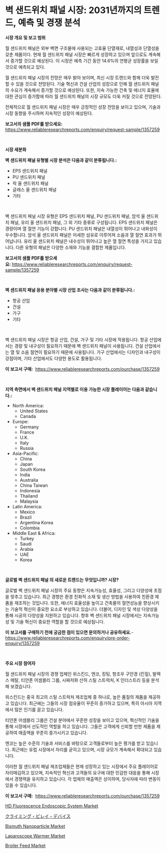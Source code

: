 <p><h1>벽 샌드위치 패널 시장: 2031년까지의 트렌드, 예측 및 경쟁 분석</h1></p><p><strong>시장 개요 및 보고 범위</strong></p>
<p><p>월 샌드위치 패널은 외부 벽면 구조물에 사용되는 고효율 단열재로, 내열성과 단열성을 갖춘 제품이다. 현재 월 샌드위치 패널 시장은 빠르게 성장하고 있으며 앞으로도 계속해서 증가할 것으로 예상된다. 이 시장은 예측 기간 동안 14.6%의 연평균 성장률을 보일 것으로 예측되고 있다.</p><p>월 샌드위치 패널 시장의 전망은 매우 밝아 보이며, 최신 시장 트렌드와 함께 더욱 발전할 수 있을 것으로 전망된다. 기술 혁신과 건설 산업의 성장으로 인해 월 샌드위치 패널의 수요가 계속해서 증가할 것으로 예상된다. 또한, 지속 가능한 건축 및 에너지 효율에 대한 관심이 증가함에 따라 월 샌드위치 패널의 시장 규모도 더욱 커질 것으로 전망된다.</p><p>전체적으로 월 샌드위치 패널 시장은 매우 긍정적인 성장 전망을 보이고 있으며, 기술과 시장 동향을 주시하며 지속적인 성장이 예상된다.</p></p>
<p><strong>보고서의 샘플 PDF를 받으세요:</strong> <a href="https://www.reliableresearchreports.com/enquiry/request-sample/1357259">https://www.reliableresearchreports.com/enquiry/request-sample/1357259</a></p>
<p>&nbsp;</p>
<p><strong>시장 세분화</strong></p>
<p><strong>벽 샌드위치 패널 유형별 시장 분석은 다음과 같이 분류됩니다.:</strong></p>
<p><ul><li>EPS 샌드위치 패널</li><li>PU 샌드위치 패널</li><li>락 울 샌드위치 패널</li><li>글래스 울 샌드위치 패널</li><li>기타</li></ul></p>
<p>&nbsp;</p>
<p><p>벽 샌드위치 패널 시장 유형은 EPS 샌드위치 패널, PU 샌드위치 패널, 암석 울 샌드위치 패널, 유리 울 샌드위치 패널, 그 외 기타 종류로 구성됩니다. EPS 샌드위치 패널은 경량이며 열 절연 기능이 강합니다. PU 샌드위치 패널은 내열성이 뛰어나고 내화성이 우수합니다. 암석 울 샌드위치 패널은 미세한 섬유로 이루어져 소음과 열 절연 효과가 뛰어납니다. 유리 울 샌드위치 패널은 내수성이 뛰어나고 높은 열 절연 특성을 가지고 있습니다. 다른 유형의 패널은 다양한 소재와 기능을 결합한 제품입니다.</p></p>
<p><strong>보고서의 샘플 PDF를 받으세요:</strong>&nbsp;<a href="https://www.reliableresearchreports.com/enquiry/request-sample/1357259">https://www.reliableresearchreports.com/enquiry/request-sample/1357259</a></p>
<p>&nbsp;</p>
<p><strong> 벽 샌드위치 패널 응용 분야별 시장 산업 조사는 다음과 같이 분류됩니다.:</strong></p>
<p><ul><li>항공 산업</li><li>건설</li><li>가구</li><li>기타</li></ul></p>
<p>&nbsp;</p>
<p><p>벽 샌드위치 패널 시장은 항공 산업, 건설, 가구 및 기타 시장에 적용됩니다. 항공 산업에서는 경량 및 내구성이 필요하기 때문에 벽 샌드위치 패널이 사용됩니다. 건설 산업에서는 열 및 소음 절연이 필요하기 때문에 사용됩니다. 가구 산업에서는 디자인과 내구성이 강점이며, 기타 산업에서도 다양한 용도로 활용됩니다.</p></p>
<p><strong>이 보고서 구매:</strong>&nbsp; <a href="https://www.reliableresearchreports.com/purchase/1357259">https://www.reliableresearchreports.com/purchase/1357259</a></p>
<p>&nbsp;</p>
<p><strong>지역 측면에서 벽 샌드위치 패널 지역별로 이용 가능한 시장 플레이어는 다음과 같습니다.:</strong></p>
<p><ul>
    <li>
        North America:
        <ul>
            <li>United States</li>
            <li>Canada</li>
        </ul>
    </li>
    <li>
        Europe:
        <ul>
            <li>Germany</li>
            <li>France</li>
            <li>U.K.</li>
            <li>Italy</li>
            <li>Russia</li>
        </ul>
    </li>
    <li>
        Asia-Pacific:
        <ul>
            <li>China</li>
            <li>Japan</li>
            <li>South Korea</li>
            <li>India</li>
            <li>Australia</li>
            <li>China Taiwan</li>
            <li>Indonesia</li>
            <li>Thailand</li>
            <li>Malaysia</li>
        </ul>
    </li>
    <li>
        Latin America:
        <ul>
            <li>Mexico</li>
            <li>Brazil</li>
            <li>Argentina Korea</li>
            <li>Colombia</li>
        </ul>
    </li>
    <li>
        Middle East & Africa:
        <ul>
            <li>Turkey</li>
            <li>Saudi</li>
            <li>Arabia</li>
            <li>UAE</li>
            <li>Korea</li>
        </ul>
    </li>
    </ul></p>
<p>&nbsp;</p>
<p><strong>글로벌 벽 샌드위치 패널 의 새로운 트렌드는 무엇입니까? 시장?</strong></p>
<p><p>글로벌 벽 샌드위치 패널 시장의 주요 동향은 지속가능성, 효율성, 그리고 다양성에 초점을 맞추고 있습니다. 최근 경향은 환경 친화적 소재 및 생산 방법을 사용하여 친환경 제품을 제조하는 것입니다. 또한, 에너지 효율성을 높이고 건축물의 절연성능을 향상시키는 기술적 혁신이 중요한 요소로 부상하고 있습니다. 더불어, 디자인 및 색상 다양성을 통해 시공의 다양성을 지원하고 있습니다. 향후 벽 샌드위치 패널 시장에서는 지속가능성 및 기술 혁신이 중요한 역할을 할 것으로 예상됩니다.</p></p>
<p><strong>이 보고서를 구매하기 전에 궁금한 점이 있으면 문의하거나 공유하세요.</strong>- <a href="https://www.reliableresearchreports.com/enquiry/pre-order-enquiry/1357259">https://www.reliableresearchreports.com/enquiry/pre-order-enquiry/1357259</a></p>
<p>&nbsp;</p>
<p><strong>주요 시장 참여자</strong></p>
<p><p>월 샌드위치 패널 시장의 경쟁 업체인 위스킨드, 엔코, 킹팅, 항조우 구안경 (킨짚), 발렉스 메탈, 티안폰 어셈블리 그룹, 시짜저화 산허 스틸 스트럭처, K 인더스트리 등을 분석해 보겠습니다.</p><p>위스킨드는 중국 최고의 스틸 스트럭처 제조업체 중 하나로, 높은 품질의 제품을 제공하고 있습니다. 최근에는 그들의 시장 점유율이 꾸준히 증가하고 있으며, 특히 아시아 지역에서 많은 인기를 끌고 있습니다.</p><p>티안폰 어셈블리 그룹은 건설 분야에서 꾸준한 성장을 보이고 있으며, 혁신적인 기술을 통해 시장에서 선도적인 역할을 하고 있습니다. 그들은 고객에게 신뢰할 만한 제품을 제공하여 매출액을 꾸준히 증가시키고 있습니다.</p><p>엔코는 높은 수준의 기술과 서비스를 바탕으로 고객들로부터 높은 평가를 받고 있습니다. 최근에는 유럽 시장에서 자리를 굳히고 있으며, 시장 규모가 계속해서 확대되고 있습니다.</p><p>이러한 월 샌드위치 패널 제조업체들은 현재 성장하고 있는 시장에서 주요 플레이어로 자리매김하고 있으며, 지속적인 혁신과 고객들의 요구에 대한 민감한 대응을 통해 시장에서 경쟁력을 유지하고 있습니다. 각 업체의 매출액은 상이하며, 당사자에 따라 변동이 있을 수 있습니다.</p></p>
<p><strong>이 보고서 구매:</strong>&nbsp;&nbsp;<a href="https://www.reliableresearchreports.com/purchase/1357259">https://www.reliableresearchreports.com/purchase/1357259</a></p>
<p><p><a href="https://issuu.com/reportprime-2/docs/hd-fluorescence-endoscopic-system-market-size-2030">HD Fluorescence Endoscopic System Market</a></p><p><a href="https://github.com/jkjreqjscoxx7/Market-Research-Report-List-1/blob/main/7232040193949.md">クライミング・ビレイ・デバイス</a></p><p><a href="https://github.com/castoriffic/Market-Research-Report-List-3/blob/main/bismuth-nanoparticle-market.md">Bismuth Nanoparticle Market</a></p><p><a href="https://issuu.com/reportprime-2/docs/laparoscope-warmer-market-size-2030.pptx">Laparoscope Warmer Market</a></p><p><a href="https://github.com/yoshih12/Market-Research-Report-List-2/blob/main/broiler-feed-market.md">Broiler Feed Market</a></p></p>
